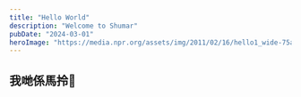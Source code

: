 ```yaml
---
title: "Hello World"
description: "Welcome to Shumar"
pubDate: "2024-03-01"
heroImage: "https://media.npr.org/assets/img/2011/02/16/hello1_wide-75a2f63dca9fbebaecfbce8e21554effa355dde3-s1400-c100.jpg"
---
```



## 我哋係馬拎🥔